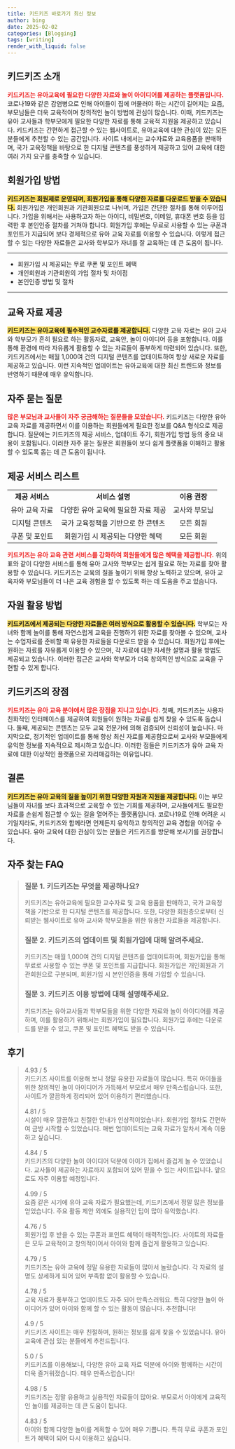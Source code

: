 ```yaml
---
title: 키드키즈 바로가기 최신 정보
author: bing
date: 2025-02-02
categories: [Blogging]
tags: [writing]
render_with_liquid: false
---
```



<h2 id='키드키즈 소개'>키드키즈 소개</h2>

<p><b><span style="color: #ee2323;">키드키즈는 유아교육에 필요한 다양한 자료와 놀이 아이디어를 제공하는 플랫폼입니다.</span></b> 코로나19와 같은 감염병으로 인해 아이들이 집에 머물러야 하는 시간이 길어지는 요즘, 부모님들은 더욱 교육적이며 창의적인 놀이 방법에 관심이 많습니다. 이때, 키드키즈는 유아 교사들과 학부모에게 필요한 다양한 자료를 통해 교육적 지원을 제공하고 있습니다. 키드키즈는 간편하게 접근할 수 있는 웹사이트로, 유아교육에 대한 관심이 있는 모든 분들에게 추천할 수 있는 공간입니다. 사이트 내에서는 교수자료와 교육용품을 판매하며, 국가 교육정책을 바탕으로 한 디지털 콘텐츠를 풍성하게 제공하고 있어 교육에 대한 여러 가지 요구를 충족할 수 있습니다.</p>

<h2 id='회원가입 방법'>회원가입 방법</h2>

<p><b><span style="background-color: #ffe066;">키드키즈는 회원제로 운영되며, 회원가입을 통해 다양한 자료를 다운로드 받을 수 있습니다.</span></b> 회원가입은 개인회원과 기관회원으로 나뉘며, 가입은 간단한 절차를 통해 이루어집니다. 가입을 위해서는 사용하고자 하는 아이디, 비밀번호, 이메일, 휴대폰 번호 등을 입력한 후 본인인증 절차를 거쳐야 합니다. 회원가입 후에는 무료로 사용할 수 있는 쿠폰과 포인트가 지급되어 보다 경제적으로 유아 교육 자료를 이용할 수 있습니다. 이렇게 접근할 수 있는 다양한 자료들은 교사와 학부모가 자녀를 잘 교육하는 데 큰 도움이 됩니다.</p>

<hr />

<ul>
    <li>회원가입 시 제공되는 무료 쿠폰 및 포인트 혜택</li>
    <li>개인회원과 기관회원의 가입 절차 및 차이점</li>
    <li>본인인증 방법 및 절차</li>
</ul>

<hr />

<h2 id='교육 자료 제공'>교육 자료 제공</h2>

<p><b><span style="background-color: #ffe066;">키드키즈는 유아교육에 필수적인 교수자료를 제공합니다.</span></b> 다양한 교육 자료는 유아 교사와 학부모가 흔히 필요로 하는 활동자료, 교육안, 놀이 아이디어 등을 포함합니다. 이를 통해 환경에 따라 자유롭게 활용할 수 있는 자료들이 풍부하게 마련되어 있습니다. 또한, 키드키즈에서는 매월 1,000여 건의 디지털 콘텐츠를 업데이트하여 항상 새로운 자료를 제공하고 있습니다. 이런 지속적인 업데이트는 유아교육에 대한 최신 트렌드와 정보를 반영하기 때문에 매우 유익합니다.</p>

<h2 id='자주 묻는 질문'>자주 묻는 질문</h2>

<p><b><span style="color: #ee2323;">많은 부모님과 교사들이 자주 궁금해하는 질문들을 모았습니다.</span></b> 키드키즈는 다양한 유아교육 자료를 제공하면서 이를 이용하는 회원들에게 필요한 정보를 Q&A 형식으로 제공합니다. 질문에는 키드키즈의 제공 서비스, 업데이트 주기, 회원가입 방법 등의 중요 내용이 포함됩니다. 이러한 자주 묻는 질문은 회원들이 보다 쉽게 플랫폼을 이해하고 활용할 수 있도록 돕는 데 큰 도움이 됩니다.</p>

<h2 id='제공 서비스 리스트'>제공 서비스 리스트</h2>

<table>
    <tr>
        <td style="text-align: center; height: 17px;"><b>제공 서비스</b></td>
        <td style="text-align: center; height: 17px;"><b>서비스 설명</b></td>
        <td style="text-align: center; height: 17px;"><b>이용 권장</b></td>
    </tr>
    <tr>
        <td style="text-align: center; height: 17px;">유아 교육 자료</td>
        <td style="text-align: center; height: 17px;">다양한 유아 교육에 필요한 자료 제공</td>
        <td style="text-align: center; height: 17px;">교사와 부모님</td>
    </tr>
    <tr>
        <td style="text-align: center; height: 17px;">디지털 콘텐츠</td>
        <td style="text-align: center; height: 17px;">국가 교육정책을 기반으로 한 콘텐츠</td>
        <td style="text-align: center; height: 17px;">모든 회원</td>
    </tr>
    <tr>
        <td style="text-align: center; height: 17px;">쿠폰 및 포인트</td>
        <td style="text-align: center; height: 17px;">회원가입 시 제공되는 다양한 혜택</td>
        <td style="text-align: center; height: 17px;">모든 회원</td>
    </tr>
</table>

<p><b><span style="color: #ee2323;">키드키즈는 유아 교육 관련 서비스를 강화하여 회원들에게 많은 혜택을 제공합니다.</span></b> 위의 표와 같이 다양한 서비스를 통해 유아 교사와 학부모는 쉽게 필요로 하는 자료를 찾아 활용할 수 있습니다. 키드키즈는 교육의 질을 높이기 위해 항상 노력하고 있으며, 유아 교육자와 부모님들이 더 나은 교육 경험을 할 수 있도록 하는 데 도움을 주고 있습니다.</p>

<h2 id='자원 활용 방법'>자원 활용 방법</h2>

<p><b><span style="background-color: #ffe066;">키드키즈에서 제공되는 다양한 자료들은 여러 방식으로 활용할 수 있습니다.</span></b> 학부모는 자녀와 함께 놀이를 통해 자연스럽게 교육을 진행하기 위한 자료를 찾아볼 수 있으며, 교사는 수업자료를 준비할 때 유용한 자료들을 다운로드 받을 수 있습니다. 회원가입 후에는 원하는 자료를 자유롭게 이용할 수 있으며, 각 자료에 대한 자세한 설명과 활용 방법도 제공되고 있습니다. 이러한 접근은 교사와 학부모가 더욱 창의적인 방식으로 교육을 구현할 수 있게 합니다.</p>

<h2 id='키드키즈의 장점'>키드키즈의 장점</h2>

<p><b><span style="color: #ee2323;">키드키즈는 유아 교육 분야에서 많은 장점을 지니고 있습니다.</span></b> 첫째, 키드키즈는 사용자 친화적인 인터페이스를 제공하여 회원들이 원하는 자료를 쉽게 찾을 수 있도록 돕습니다. 둘째, 제공되는 콘텐츠는 모두 교육 전문가에 의해 검증되어 신뢰성이 높습니다. 마지막으로, 정기적인 업데이트를 통해 항상 최신 자료를 제공함으로써 교사와 부모들에게 유익한 정보를 지속적으로 제시하고 있습니다. 이러한 점들은 키드키즈가 유아 교육 자료에 대한 이상적인 플랫폼으로 자리매김하는 이유입니다.</p>

<h2 id='결론'>결론</h2>

<p><b><span style="background-color: #ffe066;">키드키즈는 유아 교육의 질을 높이기 위한 다양한 자원과 지원을 제공합니다.</span></b> 이는 부모님들이 자녀를 보다 효과적으로 교육할 수 있는 기회를 제공하며, 교사들에게도 필요한 자료를 손쉽게 접근할 수 있는 길을 열어주는 플랫폼입니다. 코로나19로 인해 어려운 시기일지라도, 키드키즈와 함께라면 언제든지 유익하고 창의적인 교육 경험을 이어갈 수 있습니다. 유아 교육에 대한 관심이 있는 분들은 키드키즈를 방문해 보시기를 권장합니다.</p>


<h2 id='자주_찾는_FAQ'>자주 찾는 FAQ</h2>
<div itemscope="" itemtype="https://schema.org/FAQPage"> 
<blockquote> 
<div itemscope="" itemprop="mainEntity" itemtype="https://schema.org/Question"> 
<h3 itemprop="name">질문 1. 키드키즈는 무엇을 제공하나요?</h3> 
<div itemscope="" itemprop="acceptedAnswer" itemtype="https://schema.org/Answer"> 
<span itemprop="text"> 
<p>키드키즈는 유아교육에 필요한 교수자료 및 교육 용품을 판매하고, 국가 교육정책을 기반으로 한 디지털 콘텐츠를 제공합니다. 또한, 다양한 회원층으로부터 신뢰받는 웹사이트로 유아 교사와 학부모들을 위한 유용한 자료들을 제공합니다.</p> 
</span> 
</div> 
</div> 

<div itemscope="" itemprop="mainEntity" itemtype="https://schema.org/Question"> 
<h3 itemprop="name">질문 2. 키드키즈의 업데이트 및 회원가입에 대해 알려주세요.</h3> 
<div itemscope="" itemprop="acceptedAnswer" itemtype="https://schema.org/Answer"> 
<span itemprop="text"> 
<p>키드키즈는 매월 1,000여 건의 디지털 콘텐츠를 업데이트하며, 회원가입을 통해 무료로 사용할 수 있는 쿠폰 및 포인트를 지급합니다. 회원가입은 개인회원과 기관회원으로 구분되며, 회원가입 시 본인인증을 통해 가입할 수 있습니다.</p> 
</span> 
</div> 
</div> 

<div itemscope="" itemprop="mainEntity" itemtype="https://schema.org/Question"> 
<h3 itemprop="name">질문 3. 키드키즈 이용 방법에 대해 설명해주세요.</h3> 
<div itemscope="" itemprop="acceptedAnswer" itemtype="https://schema.org/Answer"> 
<span itemprop="text"> 
<p>키드키즈는 유아교사들과 학부모들을 위한 다양한 자료와 놀이 아이디어를 제공하며, 이를 활용하기 위해서는 회원가입이 필요합니다. 회원가입 후에는 다운로드를 받을 수 있고, 쿠폰 및 포인트 혜택도 받을 수 있습니다.</p> 
</span> 
</div> 
</div> 
</blockquote> 
</div>
<h2 id='후기'>후기</h2>
<div itemscope itemtype="https://schema.org/Product">
  <blockquote>
  <div itemprop="review" itemscope itemtype="https://schema.org/Review">
      <div itemprop="reviewRating" itemscope itemtype="https://schema.org/Rating"> <span itemprop="ratingValue">4.93</span> / <span itemprop="bestRating">5</span> </div>
      <span itemprop="reviewBody">키드키즈 사이트를 이용해 보니 정말 유용한 자료들이 많습니다. 특히 아이들을 위한 창의적인 놀이 아이디어가 가득해서 부모로서 매우 만족스럽습니다. 또한, 사이트가 깔끔하게 정리되어 있어 이용하기 편리했습니다.</span>
  </div>
  <br>
  <div itemprop="review" itemscope itemtype="https://schema.org/Review">
      <div itemprop="reviewRating" itemscope itemtype="https://schema.org/Rating"> <span itemprop="ratingValue">4.81</span> / <span itemprop="bestRating">5</span> </div>
      <span itemprop="reviewBody">시설이 매우 깔끔하고 친절한 안내가 인상적이었습니다. 회원가입 절차도 간편하여 금방 시작할 수 있었습니다. 매번 업데이트되는 교육 자료가 알차서 계속 이용하고 싶습니다.</span>
  </div>
  <br>
  <div itemprop="review" itemscope itemtype="https://schema.org/Review">
      <div itemprop="reviewRating" itemscope itemtype="https://schema.org/Rating"> <span itemprop="ratingValue">4.84</span> / <span itemprop="bestRating">5</span> </div>
      <span itemprop="reviewBody">키드키즈의 다양한 놀이 아이디어 덕분에 아이가 집에서 즐겁게 놀 수 있었습니다. 교사들이 제공하는 자료까지 포함되어 있어 믿을 수 있는 사이트입니다. 앞으로도 자주 이용할 예정입니다.</span>
  </div>
  <br>
  <div itemprop="review" itemscope itemtype="https://schema.org/Review">
      <div itemprop="reviewRating" itemscope itemtype="https://schema.org/Rating"> <span itemprop="ratingValue">4.99</span> / <span itemprop="bestRating">5</span> </div>
      <span itemprop="reviewBody">요즘 같은 시기에 유아 교육 자료가 필요했는데, 키드키즈에서 정말 많은 정보를 얻었습니다. 주요 활동 제안 외에도 실용적인 팁이 많아 유익했습니다.</span>
  </div>
  <br>
  <div itemprop="review" itemscope itemtype="https://schema.org/Review">
      <div itemprop="reviewRating" itemscope itemtype="https://schema.org/Rating"> <span itemprop="ratingValue">4.76</span> / <span itemprop="bestRating">5</span> </div>
      <span itemprop="reviewBody">회원가입 후 받을 수 있는 쿠폰과 포인트 혜택이 매력적입니다. 사이트의 자료들은 모두 교육적이고 창의적이어서 아이와 함께 즐겁게 활용하고 있습니다.</span>
  </div>
  <br>
  <div itemprop="review" itemscope itemtype="https://schema.org/Review">
      <div itemprop="reviewRating" itemscope itemtype="https://schema.org/Rating"> <span itemprop="ratingValue">4.79</span> / <span itemprop="bestRating">5</span> </div>
      <span itemprop="reviewBody">키드키즈는 유아 교육에 정말 유용한 자료들이 많아서 놀랐습니다. 각 자료의 설명도 상세하게 되어 있어 부족함 없이 활용할 수 있습니다.</span>
  </div>
  <br>
  <div itemprop="review" itemscope itemtype="https://schema.org/Review">
      <div itemprop="reviewRating" itemscope itemtype="https://schema.org/Rating"> <span itemprop="ratingValue">4.78</span> / <span itemprop="bestRating">5</span> </div>
      <span itemprop="reviewBody">교육 자료가 풍부하고 업데이트도 자주 되어 만족스러워요. 특히 다양한 놀이 아이디어가 있어 아이와 함께 할 수 있는 활동이 많습니다. 추천합니다!</span>
  </div>
  <br>
  <div itemprop="review" itemscope itemtype="https://schema.org/Review">
      <div itemprop="reviewRating" itemscope itemtype="https://schema.org/Rating"> <span itemprop="ratingValue">4.9</span> / <span itemprop="bestRating">5</span> </div>
      <span itemprop="reviewBody">키드키즈 사이트는 매우 친절하며, 원하는 정보를 쉽게 찾을 수 있었습니다. 유아 교육에 관심 있는 분들에게 추천드립니다.</span>
  </div>
  <br>
  <div itemprop="review" itemscope itemtype="https://schema.org/Review">
      <div itemprop="reviewRating" itemscope itemtype="https://schema.org/Rating"> <span itemprop="ratingValue">5.0</span> / <span itemprop="bestRating">5</span> </div>
      <span itemprop="reviewBody">키드키즈를 이용해보니, 다양한 유아 교육 자료 덕분에 아이와 함께하는 시간이 더욱 즐거워졌습니다. 매우 만족스럽습니다!</span>
  </div>
  <br>
  <div itemprop="review" itemscope itemtype="https://schema.org/Review">
      <div itemprop="reviewRating" itemscope itemtype="https://schema.org/Rating"> <span itemprop="ratingValue">4.98</span> / <span itemprop="bestRating">5</span> </div>
      <span itemprop="reviewBody">키드키즈는 정말 유용하고 실용적인 자료들이 많아요. 부모로서 아이에게 교육적인 놀이를 제공하는 데 큰 도움이 됩니다.</span>
  </div>
  <br>
  <div itemprop="review" itemscope itemtype="https://schema.org/Review">
      <div itemprop="reviewRating" itemscope itemtype="https://schema.org/Rating"> <span itemprop="ratingValue">4.83</span> / <span itemprop="bestRating">5</span> </div>
      <span itemprop="reviewBody">아이와 함께 다양한 놀이를 계획할 수 있어 매우 기쁩니다. 특히 무료 쿠폰과 포인트가 혜택이 되어 다시 이용하고 싶습니다.</span>
  </div>
  </blockquote>
</div>
